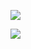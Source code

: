 ![](<images/Bonne pratique de conception pour une toiture terrasse béton/_page_0_Picture_0.jpeg>)

![](<images/Bonne pratique de conception pour une toiture terrasse béton/_page_0_Picture_1.jpeg>)
